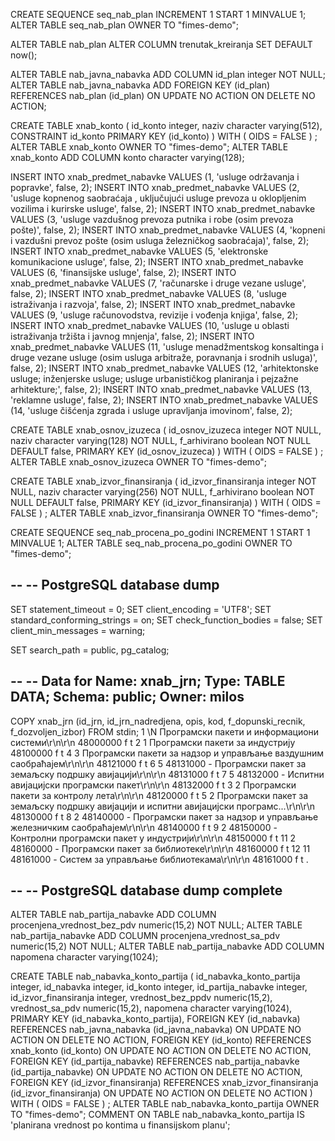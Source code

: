 CREATE SEQUENCE seq_nab_plan
   INCREMENT 1
   START 1
   MINVALUE 1;
ALTER TABLE seq_nab_plan OWNER TO "fimes-demo";

ALTER TABLE nab_plan
   ALTER COLUMN trenutak_kreiranja SET DEFAULT now();
   
ALTER TABLE nab_javna_nabavka ADD COLUMN id_plan integer NOT NULL;
ALTER TABLE nab_javna_nabavka ADD FOREIGN KEY (id_plan) REFERENCES nab_plan (id_plan) ON UPDATE NO ACTION ON DELETE NO ACTION;

CREATE TABLE xnab_konto
(
   id_konto integer, 
   naziv character varying(512), 
   CONSTRAINT id_konto PRIMARY KEY (id_konto)
) 
WITH (
  OIDS = FALSE
)
;
ALTER TABLE xnab_konto OWNER TO "fimes-demo";
ALTER TABLE xnab_konto ADD COLUMN konto character varying(128);

INSERT INTO xnab_predmet_nabavke VALUES (1, 'usluge održavanja i popravke', false, 2);
INSERT INTO xnab_predmet_nabavke VALUES (2, 'usluge kopnenog saobraćaja , uključujući usluge prevoza u oklopljenim vozilima i kurirske usluge', false, 2);
INSERT INTO xnab_predmet_nabavke VALUES (3, 'usluge vazdušnog prevoza putnika i robe (osim prevoza pošte)', false, 2);
INSERT INTO xnab_predmet_nabavke VALUES (4, 'kopneni i vazdušni prevoz pošte (osim usluga železničkog saobraćaja)', false, 2);
INSERT INTO xnab_predmet_nabavke VALUES (5, 'elektronske komunikacione usluge', false, 2);
INSERT INTO xnab_predmet_nabavke VALUES (6, 'finansijske usluge', false, 2);
INSERT INTO xnab_predmet_nabavke VALUES (7, 'računarske i druge vezane usluge', false, 2);
INSERT INTO xnab_predmet_nabavke VALUES (8, 'usluge istraživanja i razvoja', false, 2);
INSERT INTO xnab_predmet_nabavke VALUES (9, 'usluge računovodstva, revizije i vođenja knjiga', false, 2);
INSERT INTO xnab_predmet_nabavke VALUES (10, 'usluge u oblasti istraživanja tržišta i javnog mnjenja', false, 2);
INSERT INTO xnab_predmet_nabavke VALUES (11, 'usluge menadžmentskog konsaltinga i druge vezane usluge (osim usluga arbitraže, poravnanja i srodnih usluga)', false, 2);
INSERT INTO xnab_predmet_nabavke VALUES (12, 'arhitektonske usluge; inženjerske usluge; usluge urbanističkog planiranja i pejzažne arhitekture;', false, 2);
INSERT INTO xnab_predmet_nabavke VALUES (13, 'reklamne usluge', false, 2);
INSERT INTO xnab_predmet_nabavke VALUES (14, 'usluge čišćenja zgrada i usluge upravljanja imovinom', false, 2);


CREATE TABLE xnab_osnov_izuzeca
(
   id_osnov_izuzeca integer NOT NULL, 
   naziv character varying(128) NOT NULL, 
   f_arhivirano boolean NOT NULL DEFAULT false, 
    PRIMARY KEY (id_osnov_izuzeca)
) 
WITH (
  OIDS = FALSE
)
;
ALTER TABLE xnab_osnov_izuzeca OWNER TO "fimes-demo";

CREATE TABLE xnab_izvor_finansiranja
(
   id_izvor_finansiranja integer NOT NULL, 
   naziv character varying(256) NOT NULL, 
   f_arhivirano boolean NOT NULL DEFAULT false, 
    PRIMARY KEY (id_izvor_finansiranja)
) 
WITH (
  OIDS = FALSE
)
;
ALTER TABLE xnab_izvor_finansiranja OWNER TO "fimes-demo";

CREATE SEQUENCE seq_nab_procena_po_godini
   INCREMENT 1
   START 1
   MINVALUE 1;
ALTER TABLE seq_nab_procena_po_godini OWNER TO "fimes-demo";

--
-- PostgreSQL database dump
--

SET statement_timeout = 0;
SET client_encoding = 'UTF8';
SET standard_conforming_strings = on;
SET check_function_bodies = false;
SET client_min_messages = warning;

SET search_path = public, pg_catalog;

--
-- Data for Name: xnab_jrn; Type: TABLE DATA; Schema: public; Owner: milos
--

COPY xnab_jrn (id_jrn, id_jrn_nadredjena, opis, kod, f_dopunski_recnik, f_dozvoljen_izbor) FROM stdin;
1	\N	Програмски пакети и информациони системи\r\n\r\n	48000000	f	t
2	1	Програмски пакети за индустрију	48100000	f	t
4	3	Програмски пакети за надзор и управљање ваздушним саобраћајем\r\n\r\n	48121000	f	t
6	5	48131000 - Програмски пакет за земаљску подршку авијацији\r\n\r\n	48131000	f	t
7	5	48132000 - Испитни авијацијски програмски пакет\r\n\r\n	48132000	f	t
3	2	Програмски пакети за контролу лета\r\n\r\n	48120000	f	t
5	2	Програмски пакет за земаљску подршку авијацији и испитни авијацијски програмс...\r\n\r\n	48130000	f	t
8	2	48140000 - Програмски пакет за надзор и управљање железничким саобраћајем\r\n\r\n	48140000	f	t
9	2	48150000 - Контролни програмски пакет у индустрији\r\n\r\n	48150000	f	t
11	2	48160000 - Програмски пакет за библиотеке\r\n\r\n	48160000	f	t
12	11	48161000 - Систем за управљање библиотекама\r\n\r\n	48161000	f	t
\.


--
-- PostgreSQL database dump complete
--

ALTER TABLE nab_partija_nabavke ADD COLUMN procenjena_vrednost_bez_pdv numeric(15,2) NOT NULL;
ALTER TABLE nab_partija_nabavke ADD COLUMN procenjena_vrednost_sa_pdv numeric(15,2) NOT NULL;
ALTER TABLE nab_partija_nabavke ADD COLUMN napomena character varying(1024);

CREATE TABLE nab_nabavka_konto_partija
(
   id_nabavka_konto_partija integer, 
   id_nabavka integer, 
   id_konto integer, 
   id_partija_nabavke integer, 
   id_izvor_finansiranja integer, 
   vrednost_bez_ppdv numeric(15,2), 
   vrednost_sa_pdv numeric(15,2), 
   napomena character varying(1024), 
    PRIMARY KEY (id_nabavka_konto_partija), 
    FOREIGN KEY (id_nabavka) REFERENCES nab_javna_nabavka (id_javna_nabavka) ON UPDATE NO ACTION ON DELETE NO ACTION, 
    FOREIGN KEY (id_konto) REFERENCES xnab_konto (id_konto) ON UPDATE NO ACTION ON DELETE NO ACTION, 
    FOREIGN KEY (id_partija_nabavke) REFERENCES nab_partija_nabavke (id_partija_nabavke) ON UPDATE NO ACTION ON DELETE NO ACTION, 
    FOREIGN KEY (id_izvor_finansiranja) REFERENCES xnab_izvor_finansiranja (id_izvor_finansiranja) ON UPDATE NO ACTION ON DELETE NO ACTION
) 
WITH (
  OIDS = FALSE
)
;
ALTER TABLE nab_nabavka_konto_partija OWNER TO "fimes-demo";
COMMENT ON TABLE nab_nabavka_konto_partija
  IS 'planirana vrednost po kontima u finansijskom planu';


